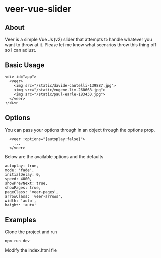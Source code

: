 # veer-vue-slider

## About

Veer is a simple Vue Js (v2) slider that attempts to handle whatever you want to throw at it. Please let me know what scenarios throw this thing off so I can adjust.

## Basic Usage

```
<div id="app">
  <veer>
    <img src="/static/davide-cantelli-139887.jpg">
    <img src="/static/eugene-lim-260668.jpg">
    <img src="/static/paul-earle-183430.jpg">
  </veer>
</div>
```

## Options

You can pass your options through in an object through the options prop.

```
  <veer :options="{autoplay:false}">
    ...
  </veer>
```

Below are the available options and the defaults

```
autoplay: true,
mode: 'fade',
initialDelay: 0,
speed: 4000,
showPrevNext: true,
showPages: true,
pageClass: 'veer-pages',
arrowClass: 'veer-arrows',
width: 'auto',
height: 'auto'
```

## Examples

Clone the project and run

```npm run dev```

Modify the index.html file
